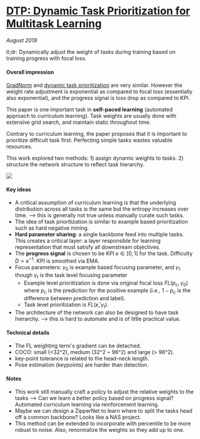 # [DTP: Dynamic Task Prioritization for Multitask Learning](http://openaccess.thecvf.com/content_ECCV_2018/papers/Michelle_Guo_Focus_on_the_ECCV_2018_paper.pdf)

_August 2019_

tl;dr: Dynamically adjust the weight of tasks during training based on training progress with focal loss.

#### Overall impression
[GradNorm](gradnorm.md) and [dynamic task prioritization](dtp.md) are very similar. However the weight rate adjustment is exponential as compared to focal loss (essentially also exponential), and the progress signal is loss drop as compared to KPI.

This paper is one important task in **self-paced learning** (automated approach to curriculum learning). Task weights are usually done with extensive grid search, and maintain static throughout time.

Contrary to curriculum learning, the paper proposes that it is important to prioritize difficult task first. Perfecting simple tasks wastes valuable resources.

This work explored two methods: 1) assign dynamic weights to tasks. 2) structure the network structure to reflect task hierarchy. 

![](https://media.springernature.com/lw785/springer-static/image/chp%3A10.1007%2F978-3-030-01270-0_17/MediaObjects/474218_1_En_17_Fig1_HTML.gif)


#### Key ideas
- A critical assumption of curriculum learning is that the underlying distribution across all tasks is the same but the entropy increases over time. --> this is generally not true unless manually curate such tasks.
- The idea of task prioritization is similar to example based prioritization such as hard negative mining.
- **Hard parameter sharing**: a single backbone feed into multiple tasks. This creates a critical layer: a layer responsible for learning representation that must satisfy all downstream objectives.
- The **progress signal** is chosen to be KPI $\kappa \in [0, 1]$ for the task. Difficulty $D \propto \kappa^{-1}$. KPI is smoothed via EMA.
- Focus parameters: $\gamma_0$ is example based focusing parameter, and $\gamma_1$ though $\gamma_t$ is the task level focusing parameter
	- Example level prioritization is done via original focal loss $FL(p_c, \gamma_0)$ where $p_c$ is the prediction for the positive example (i.e., $1-p_c$ is the difference between prediction and label).
	- Task level prioritization is $FL(\bar{\kappa}, \gamma_t)$.
- The architecture of the network can also be designed to have task hierarchy. --> this is hard to automate and is of little practical value.


#### Technical details
- The FL weighting term's gradient can be detached.
- COCO: small (<32^2), medium (32^2 ~ 96^2) and large (> 96^2).
- key-point tolerance is related to the head-neck length.
- Pose estimation (keypoints) are harder than detection.

#### Notes
- This work still manually craft a policy to adjust the relative weights to the tasks --> Can we learn a better policy based on progress signal? Automated curriculum learning via reinforcement learning.
- Maybe we can design a ZipperNet to learn where to split the tasks head off a common backbone? Looks like a NAS project. 
- This method can be extended to incorporate with percentile to be more robust to noise. Also, renormalize the weights so they add up to one.
